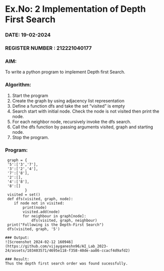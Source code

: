 # Ex.No: 2  Implementation of Depth First Search
### DATE: 19-02-2024                                                                           
### REGISTER NUMBER : 212221040177
### AIM: 
To write a python program to implement Depth first Search. 
### Algorithm:
1. Start the program
2. Create the graph by using adjacency list representation
3. Define a function dfs and take the set “visited” is empty 
4. Search start with initial node. Check the node is not visited then print the node.
5. For each neighbor node, recursively invoke the dfs search.
6. Call the dfs function by passing arguments visited, graph and starting node.
7. Stop the program.
### Program:
```
 graph = {
 '5':['3','7'],
 '3':['2','4'],
 '7':['8'],
 '2':[],
 '4':['8'],
 '8':[]
         }
 visited = set()
 def dfs(visited, graph, node):
    if node not in visited:
        print(node)
        visited.add(node)
        for neighbour in graph[node]:
            dfs(visited, graph, neighbour)
 print("Following is the Depth-First Search")
 dfs(visited, graph, '5')

### Output:
![Screenshot 2024-02-12 160946](https://github.com/vijayganeshn96/AI_Lab_2023-24/assets/103403571/4695e118-f358-40de-aa86-ccacf4d9afd2)

### Result:
Thus the depth first search order was found sucessfully.
